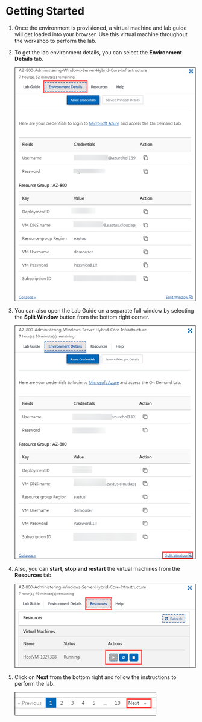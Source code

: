 # Getting Started

1. Once the environment is provisioned, a virtual machine and lab guide will get loaded into your browser. Use this virtual machine throughout the workshop to perform the lab.

1. To get the lab environment details, you can select the **Environment Details** tab.

    ![](./media/Instr(1).png)

1. You can also open the Lab Guide on a separate full window by selecting the **Split Window** button from the bottom right corner.

    ![](./media/Instr(2).png)    

1. Also, you can **start, stop and restart** the virtual machines from the **Resources** tab.

    ![](./media/Instr(3).png)

1. Click on **Next** from the bottom right and follow the instructions to perform the lab.

    ![](./media/Instr(4).png)   

